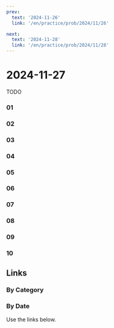 ```yaml
---
prev:
  text: '2024-11-26'
  link: '/en/practice/prob/2024/11/26'

next:
  text: '2024-11-28'
  link: '/en/practice/prob/2024/11/28'
---
```


# 2024-11-27

TODO

### 01

### 02

### 03

### 04

### 05

### 06

### 07

### 08

### 09

### 10

## Links

[<Badge type="tip" text="Check Solution"/>](/en/learning/prob/2024/11/27)

### By Category

[<Badge type="tip" text="<--"/>](/en/practice/prob/2024/11/24)
[<Badge type="tip" text="Calendar"/>](/en/practice/calendar/2024/11)
[<Badge type="info" text="-->"/>](/en/practice/prob/2024/12/01)

### By Date

Use the links below.